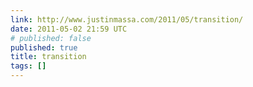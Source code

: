 ```yaml
---
link: http://www.justinmassa.com/2011/05/transition/
date: 2011-05-02 21:59 UTC
# published: false
published: true
title: transition
tags: []
---
```



